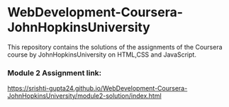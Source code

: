 # WebDevelopment-Coursera-JohnHopkinsUniversity
This repository contains the solutions of the assignments of the Coursera course by JohnHopkinsUniversity on HTML,CSS and JavaScript.

### Module 2 Assignment link:
https://srishti-gupta24.github.io/WebDevelopment-Coursera-JohnHopkinsUniversity/module2-solution/index.html
